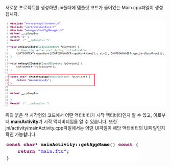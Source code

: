 새로운 프로젝트를 생성하면 jni폴더에 템플릿 코드가 들어있는 Main.cpp파일이 생성됩니다.

![](images/Screenshotfrom2018-06-06182629.png)

위의 붉은 색 사각형의 코드에서 어떤 액티비티가 시작 액티비티인지 알 수 있고, 이로부터 **mainActivity**가 시작 액티비티임을 알 수 있습니다. 또한 jni/activity/mainActivity.cpp파일에서는 어떤 UI파일이 해당 액티비티의 UI파일인지 확인 가능합니다.  

![](images/Screenshotfrom2018-06-06183808.png)
